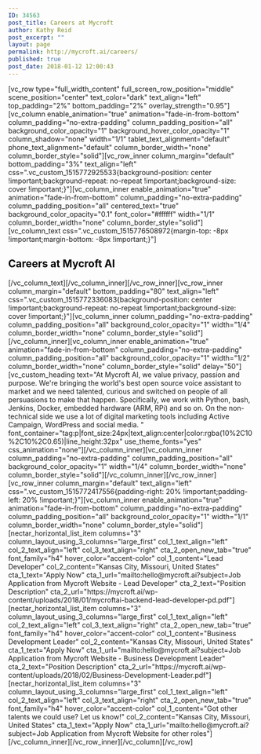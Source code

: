 ```yaml
---
ID: 34563
post_title: Careers at Mycroft
author: Kathy Reid
post_excerpt: ""
layout: page
permalink: http://mycroft.ai/careers/
published: true
post_date: 2018-01-12 12:00:43
---
```

[vc_row type="full_width_content" full_screen_row_position="middle" scene_position="center" text_color="dark" text_align="left" top_padding="2%" bottom_padding="2%" overlay_strength="0.95"][vc_column enable_animation="true" animation="fade-in-from-bottom" column_padding="no-extra-padding" column_padding_position="all" background_color_opacity="1" background_hover_color_opacity="1" column_shadow="none" width="1/1" tablet_text_alignment="default" phone_text_alignment="default" column_border_width="none" column_border_style="solid"][vc_row_inner column_margin="default" bottom_padding="3%" text_align="left" css=".vc_custom_1515772925533{background-position: center !important;background-repeat: no-repeat !important;background-size: cover !important;}"][vc_column_inner enable_animation="true" animation="fade-in-from-bottom" column_padding="no-extra-padding" column_padding_position="all" centered_text="true" background_color_opacity="0.1" font_color="#ffffff" width="1/1" column_border_width="none" column_border_style="solid"][vc_column_text css=".vc_custom_1515776508972{margin-top: -8px !important;margin-bottom: -8px !important;}"]
<h2><span style="color: #000000;">Careers at Mycroft AI</span></h2>
[/vc_column_text][/vc_column_inner][/vc_row_inner][vc_row_inner column_margin="default" bottom_padding="80" text_align="left" css=".vc_custom_1515772336083{background-position: center !important;background-repeat: no-repeat !important;background-size: cover !important;}"][vc_column_inner column_padding="no-extra-padding" column_padding_position="all" background_color_opacity="1" width="1/4" column_border_width="none" column_border_style="solid"][/vc_column_inner][vc_column_inner enable_animation="true" animation="fade-in-from-bottom" column_padding="no-extra-padding" column_padding_position="all" background_color_opacity="1" width="1/2" column_border_width="none" column_border_style="solid" delay="50"][vc_custom_heading text="At Mycroft AI, we value privacy, passion and purpose. We're bringing the world's best open source voice assistant to market and we need talented, curious and switched on people of all persuasions to make that happen. Specifically, we work with Python, bash, Jenkins, Docker, embedded hardware (ARM, RPi) and so on. On the non-technical side we use a lot of digital marketing tools including Active Campaign, WordPress and social media. " font_container="tag:p|font_size:24px|text_align:center|color:rgba(10%2C10%2C10%2C0.65)|line_height:32px" use_theme_fonts="yes" css_animation="none"][/vc_column_inner][vc_column_inner column_padding="no-extra-padding" column_padding_position="all" background_color_opacity="1" width="1/4" column_border_width="none" column_border_style="solid"][/vc_column_inner][/vc_row_inner][vc_row_inner column_margin="default" text_align="left" css=".vc_custom_1515772417556{padding-right: 20% !important;padding-left: 20% !important;}"][vc_column_inner enable_animation="true" animation="fade-in-from-bottom" column_padding="no-extra-padding" column_padding_position="all" background_color_opacity="1" width="1/1" column_border_width="none" column_border_style="solid"][nectar_horizontal_list_item columns="3" column_layout_using_3_columns="large_first" col_1_text_align="left" col_2_text_align="left" col_3_text_align="right" cta_2_open_new_tab="true" font_family="h4" hover_color="accent-color" col_1_content="Lead Developer" col_2_content="Kansas City, Missouri, United States" cta_1_text="Apply Now" cta_1_url="mailto:hello@mycroft.ai?subject=Job Application from Mycroft Website - Lead Developer" cta_2_text="Position Description" cta_2_url="https://mycroft.ai/wp-content/uploads/2018/01/mycroftai-backend-lead-developer-pd.pdf"][nectar_horizontal_list_item columns="3" column_layout_using_3_columns="large_first" col_1_text_align="left" col_2_text_align="left" col_3_text_align="right" cta_2_open_new_tab="true" font_family="h4" hover_color="accent-color" col_1_content="Business Development Leader" col_2_content="Kansas City, Missouri, United States" cta_1_text="Apply Now" cta_1_url="mailto:hello@mycroft.ai?subject=Job Application from Mycroft Website - Business Development Leader" cta_2_text="Position Description" cta_2_url="https://mycroft.ai/wp-content/uploads/2018/02/Business-Development-Leader.pdf"][nectar_horizontal_list_item columns="3" column_layout_using_3_columns="large_first" col_1_text_align="left" col_2_text_align="left" col_3_text_align="right" cta_2_open_new_tab="true" font_family="h4" hover_color="accent-color" col_1_content="Got other talents we could use? Let us know!" col_2_content="Kansas City, Missouri, United States" cta_1_text="Apply Now" cta_1_url="mailto:hello@mycroft.ai?subject=Job Application from Mycroft Website for other roles"][/vc_column_inner][/vc_row_inner][/vc_column][/vc_row]